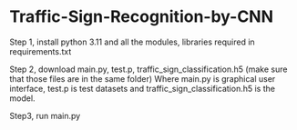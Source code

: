 # Traffic-Sign-Recognition-by-CNN

Step 1, install python 3.11 and all the modules, libraries required in requirements.txt

Step 2, download main.py, test.p, traffic_sign_classification.h5 (make sure that those files are in the same folder)
Where main.py is graphical user interface, test.p is test datasets and traffic_sign_classification.h5 is the model.

Step3, run main.py
